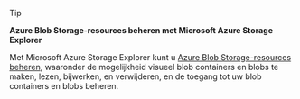 > [!TIP]
> **Azure Blob Storage-resources beheren met Microsoft Azure Storage Explorer**
> 
> Met Microsoft Azure Storage Explorer kunt u [Azure Blob Storage-resources beheren](../articles/vs-azure-tools-storage-explorer-blobs.md), waaronder de mogelijkheid visueel blob containers en blobs te maken, lezen, bijwerken, en verwijderen, en de toegang tot uw blob containers en blobs beheren.
> 
> 



<!--HONumber=Nov16_HO2-->


